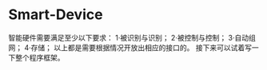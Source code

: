 # Smart-Device
智能硬件需要满足至少以下要求：
1·被识别与识别；
2·被控制与控制；
3·自动组网；
4·存储；
以上都是需要根据情况开放出相应的接口的。
接下来可以试着写一下整个程序框架。
